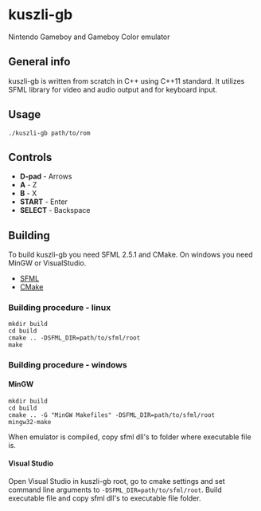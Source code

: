 # kuszli-gb
Nintendo Gameboy and Gameboy Color emulator

## General info
kuszli-gb is written from scratch in C++ using C++11 standard. 
It utilizes SFML library for video and audio output and for keyboard input. 

## Usage
```
./kuszli-gb path/to/rom
```

## Controls
* **D-pad** - Arrows
* **A** - Z
* **B** - X
* **START** - Enter
* **SELECT** - Backspace

## Building 
To build kuszli-gb you need SFML 2.5.1 and CMake. On windows you need MinGW or VisualStudio.

* [SFML](https://www.sfml-dev.org/)
* [CMake](https://cmake.org/)

### Building procedure - linux
```
mkdir build
cd build
cmake .. -DSFML_DIR=path/to/sfml/root
make
```
### Building procedure - windows
#### MinGW
```
mkdir build
cd build
cmake .. -G "MinGW Makefiles" -DSFML_DIR=path/to/sfml/root
mingw32-make
```
When emulator is compiled, copy sfml dll's to folder where executable file is.
#### Visual Studio
Open Visual Studio in kuszli-gb root, go to cmake settings and set command line arguments to
`-DSFML_DIR=path/to/sfml/root`. Build executable file and copy sfml dll's to executable file folder.

